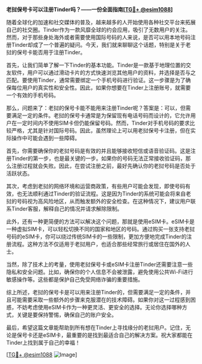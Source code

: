 **老挝保号卡可以注册Tinder吗？——一份全面指南[[TG💪+ @esim1088](https://t.me/s/esim1088)]**

随着全球化的加速和社交媒体的普及，越来越多的人开始使用各种社交平台来拓展自己的社交圈。Tinder作为一款风靡全球的约会应用，吸引了无数用户的关注。然而，对于那些身处海外或者需要使用国际号码的人来说，是否可以用本地号码注册Tinder却成了一个普遍的疑问。今天，我们就来聊聊这个话题，特别是关于老挝的保号卡能否用于注册Tinder。

首先，让我们简单了解一下Tinder的基本功能。Tinder是一款基于地理位置的交友软件，用户可以通过滑动卡片的方式快速浏览其他用户的资料，并选择是否与之匹配。要使用Tinder，通常需要绑定一个手机号码进行验证。这一步骤是为了确保每位用户的真实性和安全性。因此，如果你想要在Tinder上注册账号，就需要一个有效的手机号码。

那么，问题来了：老挝的保号卡能不能用来注册Tinder呢？答案是：可以，但需要满足一定的条件。老挝的保号卡通常是为保留现有电话号码而设计的，它允许用户在一定时间内不使用SIM卡但仍能保留号码。然而，Tinder对手机号码的要求比较严格，尤其是针对国际号码。因此，虽然理论上可以用老挝保号卡注册，但在实际操作中可能会遇到一些障碍。

首先，你需要确保你的老挝号码是有效的并且能够接收短信或语音验证码。这是注册Tinder的第一步，也是最关键的一步。如果你的号码无法正常接收验证码，那么注册过程就会失败。因此，在尝试注册之前，最好先确认你的老挝号码是否处于活跃状态。

其次，考虑到老挝的网络环境和运营商政策，有些用户可能会发现，即使号码有效，也无法顺利通过Tinder的验证流程。这是因为Tinder的系统可能会将来自老挝的号码视为高风险地区，从而触发额外的安全检查。在这种情况下，建议用户联系Tinder客服，解释自己的情况并请求解除限制。

此外，还有一种更简便的方法可以解决这个问题，那就是使用eSIM卡。eSIM卡是一种虚拟SIM卡，可以轻松切换不同的国家和地区的号码。通过购买一张支持老挝号码的eSIM卡，你可以绕过传统SIM卡的一些限制，更加方便地完成Tinder的注册流程。这种方法不仅适用于老挝用户，也适合那些经常旅行或居住在国外的人士。

当然，除了技术上的考量，使用老挝保号卡或eSIM卡注册Tinder还需要注意一些隐私和安全问题。比如，确保你的个人信息不会被泄露，避免使用公共Wi-Fi进行敏感操作等。这些都是保护自己免受网络诈骗的重要措施。

综上所述，老挝的保号卡是可以用来注册Tinder的，但需要满足一定的条件，并且可能需要采取一些额外的步骤来克服潜在的技术障碍。如果你对这一过程感到困惑，不妨考虑使用eSIM卡作为一种更灵活、更安全的选择。无论你选择哪种方式，关键是要保持警惕，确保自己的账户安全。

最后，希望这篇文章能帮助到所有想在Tinder上寻找缘分的老挝用户。记住，无论是保号卡还是eSIM卡，最重要的是找到最适合自己的解决方案。祝大家都能在Tinder上找到属于自己的幸福！

[[TG💪+ @esim1088](https://t.me/s/esim1088) ![Image](https://i.postimg.cc/4NQfJmqS/Snipaste-2025-05-13-00-14-12.png)]